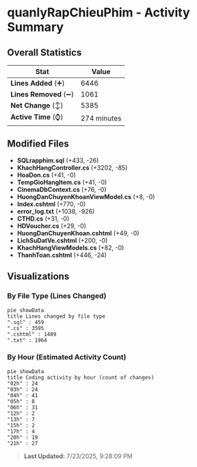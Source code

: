 # quanlyRapChieuPhim - Activity Summary 

## Overall Statistics

| Stat                   | Value                                                             |
| ---------------------- | ----------------------------------------------------------------- |
| **Lines Added** (➕)   | 6446                                          |
| **Lines Removed** (➖) | 1061                                        |
| **Net Change** (↕)    | 5385                |
| **Active Time** (⌚)   | 274 minutes |


## Modified Files
- **SQLrapphim.sql** (+433, -26)
- **KhachHangController.cs** (+3202, -85)
- **HoaDon.cs** (+41, -0)
- **TempGioHangItem.cs** (+41, -0)
- **CinemaDbContext.cs** (+76, -0)
- **HuongDanChuyenKhoanViewModel.cs** (+8, -0)
- **Index.cshtml** (+770, -0)
- **error_log.txt** (+1038, -926)
- **CTHD.cs** (+31, -0)
- **HDVoucher.cs** (+29, -0)
- **HuongDanChuyenKhoan.cshtml** (+49, -0)
- **LichSuDatVe.cshtml** (+200, -0)
- **KhachHangViewModels.cs** (+82, -0)
- **ThanhToan.cshtml** (+446, -24)

## Visualizations

### By File Type (Lines Changed)

```mermaid
pie showData
title Lines changed by file type
".sql" : 459
".cs" : 3595
".cshtml" : 1489
".txt" : 1964
```

### By Hour (Estimated Activity Count)

```mermaid
pie showData
title Coding activity by hour (count of changes)
"02h" : 24
"03h" : 24
"04h" : 41
"05h" : 8
"06h" : 31
"12h" : 2
"13h" : 7
"15h" : 2
"17h" : 4
"20h" : 19
"21h" : 27
```


> **Last Updated:** 7/23/2025, 9:28:09 PM